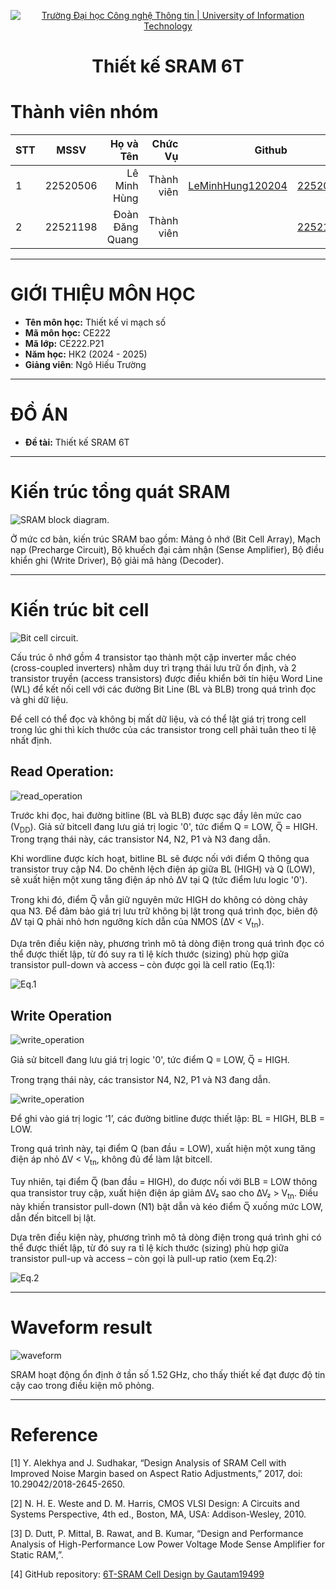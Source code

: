 <!-- Banner -->
<p align="center">
  <a href="https://www.uit.edu.vn/" title="Trường Đại học Công nghệ Thông tin" style="border: none;">
    <img src="https://i.imgur.com/WmMnSRt.png" alt="Trường Đại học Công nghệ Thông tin | University of Information Technology">
  </a>
</p>

<h1 align="center"><b>Thiết kế SRAM 6T </b></h1>

# Thành viên nhóm
| STT    | MSSV          | Họ và Tên              |Chức Vụ    | Github                                                  | Email                   |
| ------ |:-------------:| ----------------------:|----------:|--------------------------------------------------------:|-------------------------:
| 1      | 22520506      | Lê Minh Hùng        |Thành viên |[LeMinhHung120204](https://github.com/LeMinhHung120204)            |22520506@gm.uit.edu.vn   |
| 2      | 22521198      | Đoàn Đăng Quang        |Thành viên | |22521198@gm.uit.edu.vn   |

---
# GIỚI THIỆU MÔN HỌC
* **Tên môn học:** Thiết kế vi mạch số
* **Mã môn học:** CE222
* **Mã lớp:** CE222.P21
* **Năm học:** HK2 (2024 - 2025)
* **Giảng viên**: Ngô Hiếu Trường

---
# ĐỒ ÁN
* **Đề tài:** Thiết kế SRAM 6T

---
# Kiến trúc tổng quát SRAM
![SRAM block diagram.](https://github.com/LeMinhHung120204/SRAM-6T/blob/main/images/block_diagram_new2.png?raw=true)

Ở mức cơ bản, kiến trúc SRAM bao gồm: Mảng ô nhớ (Bit Cell Array), Mạch nạp (Precharge Circuit), Bộ khuếch đại cảm nhận (Sense Amplifier), Bộ điều khiển ghi (Write Driver), Bộ giải mã hàng (Decoder).

---
# Kiến trúc bit cell
![Bit cell circuit.](https://github.com/LeMinhHung120204/SRAM-6T/blob/main/images/Bitcell.png?raw=true)

Cấu trúc ô nhớ gồm 4 transistor tạo thành một cặp inverter mắc chéo (cross-coupled inverters) nhằm duy trì trạng thái lưu trữ ổn định, và 2 transistor truyền (access transistors) được điều khiển bởi tín hiệu Word Line (WL) để kết nối cell với các đường Bit Line (BL và BLB) trong quá trình đọc và ghi dữ liệu.

Để cell có thể đọc và không bị mất dữ liệu, và có thể lật giá trị trong cell trong lúc ghi thì kích thước của các transistor trong cell phải tuân theo tỉ lệ nhất định.

## Read Operation:
![read_operation](https://github.com/LeMinhHung120204/SRAM-6T/blob/main/images/ReadOperation.png?raw=true)

Trước khi đọc, hai đường bitline (BL và BLB) được sạc đầy lên mức cao (V<sub>DD</sub>).
Giả sử bitcell đang lưu giá trị logic '0', tức điểm Q = LOW, Q̅ = HIGH. Trong trạng thái này, các transistor N4, N2, P1 và N3 đang dẫn.

Khi wordline được kích hoạt, bitline BL sẽ được nối với điểm Q thông qua transistor truy cập N4.
Do chênh lệch điện áp giữa BL (HIGH) và Q (LOW), sẽ xuất hiện một xung tăng điện áp nhỏ ∆V tại Q (tức điểm lưu logic '0').

Trong khi đó, điểm Q̅ vẫn giữ nguyên mức HIGH do không có dòng chảy qua N3.
Để đảm bảo giá trị lưu trữ không bị lật trong quá trình đọc, biên độ ∆V tại Q phải nhỏ hơn ngưỡng kích dẫn của NMOS (∆V < V<sub>tn</sub>).

Dựa trên điều kiện này, phương trình mô tả dòng điện trong quá trình đọc có thể được thiết lập, từ đó suy ra tỉ lệ kích thước (sizing) phù hợp giữa transistor pull-down và access – còn được gọi là cell ratio (Eq.1): 

![Eq.1](https://github.com/LeMinhHung120204/SRAM-6T/blob/main/images/Eq-1.jpeg?raw=true)

## Write Operation
![write_operation](https://github.com/LeMinhHung120204/SRAM-6T/blob/main/images/WriteOperation.png?raw=true)

Giả sử bitcell đang lưu giá trị logic '0', tức điểm Q = LOW, Q̅ = HIGH.

Trong trạng thái này, các transistor N4, N2, P1 và N3 đang dẫn.

![write_operation](https://github.com/LeMinhHung120204/SRAM-6T/blob/main/images/WriteOperation2.png?raw=true)

Để ghi vào giá trị logic ‘1’, các đường bitline được thiết lập: BL = HIGH, BLB = LOW.

Trong quá trình này, tại điểm Q (ban đầu = LOW), xuất hiện một xung tăng điện áp nhỏ ∆V < V<sub>tn</sub>, không đủ để làm lật bitcell.

Tuy nhiên, tại điểm Q̅ (ban đầu = HIGH), do được nối với BLB = LOW thông qua transistor truy cập, xuất hiện điện áp giảm ∆V₂ sao cho ∆V₂ > V<sub>tn</sub>. Điều này khiến transistor pull-down (N1) bật dẫn và kéo điểm Q̅ xuống mức LOW, dẫn đến bitcell bị lật.

Dựa trên điều kiện này, phương trình mô tả dòng điện trong quá trình ghi có thể được thiết lập, từ đó suy ra tỉ lệ kích thước (sizing) phù hợp giữa transistor pull-up và access – còn gọi là pull-up ratio (xem Eq.2):

![Eq.2](https://github.com/LeMinhHung120204/SRAM-6T/blob/main/images/Eq-2.jpeg?raw=true)

---
# Waveform result

![waveform](https://github.com/LeMinhHung120204/SRAM-6T/blob/main/images/waveform.png?raw=true)

SRAM hoạt động ổn định ở tần số 1.52 GHz, cho thấy thiết kế đạt được độ tin cậy cao trong điều kiện mô phỏng.

---
# Reference

[1] Y. Alekhya and J. Sudhakar, “Design Analysis of SRAM Cell with Improved 
Noise Margin based on Aspect Ratio Adjustments,” 2017, doi: 
10.29042/2018-2645-2650.  

[2] N. H. E. Weste and D. M. Harris, CMOS VLSI Design: A Circuits and Systems 
Perspective, 4th ed., Boston, MA, USA: Addison-Wesley, 2010.   

[3] D. Dutt, P. Mittal, B. Rawat, and B. Kumar, “Design and Performance Analysis of 
High-Performance Low Power Voltage Mode Sense Amplifier for Static RAM,”.

[4] GitHub repository: [6T-SRAM Cell Design by Gautam19499](https://github.com/gautam19499/6T-SRAM_cell_design.git)